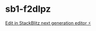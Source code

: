 # sb1-f2dlpz

[Edit in StackBlitz next generation editor ⚡️](https://stackblitz.com/~/github.com/YosephGezahegn/sb1-f2dlpz)